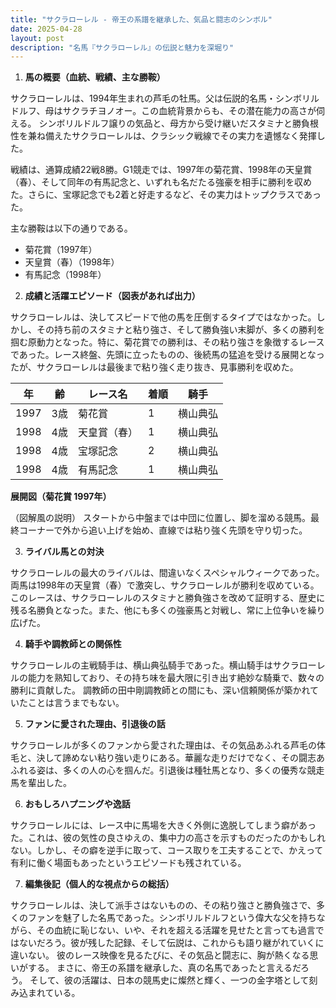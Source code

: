 ```yaml
---
title: "サクラローレル - 帝王の系譜を継承した、気品と闘志のシンボル"
date: 2025-04-28
layout: post
description: "名馬『サクラローレル』の伝説と魅力を深堀り"
---
```


1. **馬の概要（血統、戦績、主な勝鞍）**

サクラローレルは、1994年生まれの芦毛の牡馬。父は伝説的名馬・シンボリルドルフ、母はサクラチヨノオー。この血統背景からも、その潜在能力の高さが伺える。  シンボリルドルフ譲りの気品と、母方から受け継いだスタミナと勝負根性を兼ね備えたサクラローレルは、クラシック戦線でその実力を遺憾なく発揮した。

戦績は、通算成績22戦8勝。G1競走では、1997年の菊花賞、1998年の天皇賞（春）、そして同年の有馬記念と、いずれも名だたる強豪を相手に勝利を収めた。さらに、宝塚記念でも2着と好走するなど、その実力はトップクラスであった。

主な勝鞍は以下の通りである。

* 菊花賞（1997年）
* 天皇賞（春）（1998年）
* 有馬記念（1998年）


2. **成績と活躍エピソード（図表があれば出力）**

サクラローレルは、決してスピードで他の馬を圧倒するタイプではなかった。しかし、その持ち前のスタミナと粘り強さ、そして勝負強い末脚が、多くの勝利を掴む原動力となった。特に、菊花賞での勝利は、その粘り強さを象徴するレースであった。レース終盤、先頭に立ったものの、後続馬の猛追を受ける展開となったが、サクラローレルは最後まで粘り強く走り抜き、見事勝利を収めた。

| 年 | 齢 | レース名          | 着順 | 騎手      |
|---|----|-------------------|-----|-----------|
| 1997 | 3歳 | 菊花賞            | 1   | 横山典弘  |
| 1998 | 4歳 | 天皇賞（春）      | 1   | 横山典弘  |
| 1998 | 4歳 | 宝塚記念          | 2   | 横山典弘  |
| 1998 | 4歳 | 有馬記念          | 1   | 横山典弘  |


**展開図（菊花賞 1997年）**

（図解風の説明）
スタートから中盤までは中団に位置し、脚を溜める競馬。最終コーナーで外から追い上げを始め、直線では粘り強く先頭を守り切った。


3. **ライバル馬との対決**

サクラローレルの最大のライバルは、間違いなくスペシャルウィークであった。両馬は1998年の天皇賞（春）で激突し、サクラローレルが勝利を収めている。このレースは、サクラローレルのスタミナと勝負強さを改めて証明する、歴史に残る名勝負となった。また、他にも多くの強豪馬と対戦し、常に上位争いを繰り広げた。


4. **騎手や調教師との関係性**

サクラローレルの主戦騎手は、横山典弘騎手であった。横山騎手はサクラローレルの能力を熟知しており、その持ち味を最大限に引き出す絶妙な騎乗で、数々の勝利に貢献した。  調教師の田中剛調教師との間にも、深い信頼関係が築かれていたことは言うまでもない。


5. **ファンに愛された理由、引退後の話**

サクラローレルが多くのファンから愛された理由は、その気品あふれる芦毛の体毛と、決して諦めない粘り強い走りにある。華麗な走りだけでなく、その闘志あふれる姿は、多くの人の心を掴んだ。引退後は種牡馬となり、多くの優秀な競走馬を輩出した。


6. **おもしろハプニングや逸話**

サクラローレルには、レース中に馬場を大きく外側に逸脱してしまう癖があった。これは、彼の気性の良さゆえの、集中力の高さを示すものだったのかもしれない。しかし、その癖を逆手に取って、コース取りを工夫することで、かえって有利に働く場面もあったというエピソードも残されている。


7. **編集後記（個人的な視点からの総括）**

サクラローレルは、決して派手さはないものの、その粘り強さと勝負強さで、多くのファンを魅了した名馬であった。シンボリルドルフという偉大な父を持ちながら、その血統に恥じない、いや、それを超える活躍を見せたと言っても過言ではないだろう。彼が残した記録、そして伝説は、これからも語り継がれていくに違いない。  彼のレース映像を見るたびに、その気品と闘志に、胸が熱くなる思いがする。  まさに、帝王の系譜を継承した、真の名馬であったと言えるだろう。  そして、彼の活躍は、日本の競馬史に燦然と輝く、一つの金字塔として刻み込まれている。
